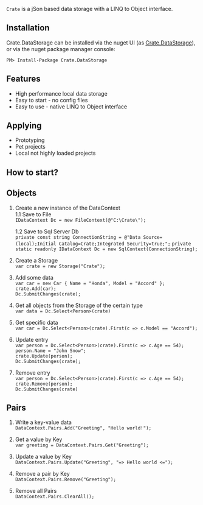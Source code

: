 `Crate` is a jSon based data storage with a LINQ to Object interface.

Installation
---

Crate.DataStorage can be installed via the nuget UI (as [Crate.DataStorage](https://www.nuget.org/packages/Crate.DataStorage/)), 
or via the nuget package manager console:

    PM> Install-Package Crate.DataStorage

Features
--

- High performance local data storage
- Easy to start - no config files
- Easy to use - native LINQ to Object interface

Applying
--
- Prototyping
- Pet projects
- Local not highly loaded projects

How to start?
---  

Objects
---

1. Create a new instance of the DataContext <br/>
    1.1 Save to File <br/>
    `IDataContext Dc = new FileContext(@"C:\Crate\");`

    1.2 Save to Sql Server Db <br/>
    `private const string ConnectionString = @"Data Source=(local);Initial Catalog=Crate;Integrated Security=true;";`
    `private static readonly IDataContext Dc = new SqlContext(ConnectionString);`

2. Create a Storage <br/>
`var crate = new Storage("Crate");`

3. Add some data <br/>
`var car = new Car { Name = "Honda", Model = "Accord" };` <br/>
`crate.Add(car);` <br/>
`Dc.SubmitChanges(crate);`

4. Get all objects from the Storage of the certain type <br/>
`var data = Dc.Select<Person>(crate)`

5. Get specific data <br/>
`var car = Dc.Select<Person>(crate).First(c => c.Model == "Accord");`

6. Update entry <br/>
`var person = Dc.Select<Person>(crate).First(c => c.Age == 54);`<br/>
`person.Name = "John Snow";`<br/>
`crate.Update(person);`<br/>
`Dc.SubmitChanges(crate);`<br/>

7. Remove entry <br/>
`var person = Dc.Select<Person>(crate).First(c => c.Age == 54);`<br/>
`crate.Remove(person);`<br/>
`Dc.SubmitChanges(crate)`<br/>

Pairs
---

1. Write a key-value data <br/>
`DataContext.Pairs.Add("Greeting", "Hello world!");`

2. Get a value by Key <br/>
`var greeting = DataContext.Pairs.Get("Greeting");`

3. Update a value by Key <br/>
`DataContext.Pairs.Update("Greeting", "=> Hello world <=");`

4. Remove a pair by Key <br/>
`DataContext.Pairs.Remove("Greeting");`

5. Remove all Pairs <br/>
`DataContext.Pairs.ClearAll();`
